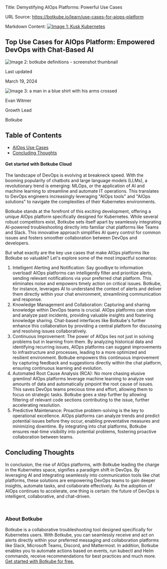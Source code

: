 Title: Demystifying AIOps Platforms: Powerful Use Cases

URL Source: https://botkube.io/learn/use-cases-for-aiops-platform

Markdown Content:
[![Image 1: Kusk Kubernetes](https://assets-global.website-files.com/633705de6adaa38599d8e258/6338148fa3f8a509639804fa_botkube-logo.svg)](https://botkube.io/)

Top Use Cases for AIOps Platform: Empowered DevOps with Chat-Based AI
---------------------------------------------------------------------

![Image 2: botkube definitions - screenshot thumbnail](https://assets-global.website-files.com/634fabb21508d6c9db9bc46f/65fa0ba7997da02f4543c915_LEARN_TN_Definitions%20(8).png)

Last updated

March 19, 2024

![Image 3: a man in a blue shirt with his arms crossed](https://assets-global.website-files.com/634fabb21508d6c9db9bc46f/64a86fdda4d8d06ce598598e_evan%20image.jpg)

Evan Witmer

Growth Lead

Botkube

Table of Contents
-----------------

*   [AIOps Use Cases](#aiops-use-cases)
*   [Concluding Thoughts](#concluding-thoughts)

#### Get started with Botkube Cloud

The landscape of DevOps is evolving at breakneck speed. With the booming popularity of chatbots and large language models (LLMs), a revolutionary trend is emerging: MLOps, or the application of AI and machine learning to streamline and automate IT operations. This translates to DevOps engineers increasingly leveraging "AIOps tools" and "AIOps solutions" to navigate the complexities of their Kubernetes environments.

Botkube stands at the forefront of this exciting development, offering a unique AIOps platform specifically designed for Kubernetes. While several robust competitors exist, Botkube sets itself apart by seamlessly integrating AI-powered troubleshooting directly into familiar chat platforms like Teams and Slack. This innovative approach simplifies AI query control for common issues and fosters smoother collaboration between DevOps and developers.

But what exactly are the key use cases that make AIOps platforms like Botkube so valuable? Let's explore some of the most impactful scenarios:

1.  Intelligent Alerting and Notification: Say goodbye to information overload! AIOps platforms can intelligently filter and prioritize alerts, sending relevant notifications via your preferred chat platform. This eliminates noise and empowers timely action on critical issues. Botkube, for instance, leverages AI to understand the context of alerts and deliver them directly within your chat environment, streamlining communication and response.
2.  Knowledge Management and Collaboration: Capturing and sharing knowledge within DevOps teams is crucial. AIOps platforms can store and analyze past incidents, providing valuable insights and fostering knowledge sharing. Chat-based interfaces like Botkube's further enhance this collaboration by providing a central platform for discussing and resolving issues collaboratively.
3.  Continuous Improvement: The power of AIOps lies not just in solving problems but in learning from them. By analyzing historical data and identifying recurring issues, AIOps platforms can suggest improvements to infrastructure and processes, leading to a more optimized and resilient environment. Botkube empowers this continuous improvement by capturing feedback and suggestions directly within the chat platform, ensuring continuous learning and evolution.
4.  Automated Root Cause Analysis (RCA): No more chasing elusive gremlins! AIOps platforms leverage machine learning to analyze vast amounts of data and automatically pinpoint the root cause of issues. This saves DevOps teams precious time and effort, allowing them to focus on strategic tasks. Botkube goes a step further by allowing filtering of relevant code sections contributing to the issue, further accelerating resolution.
5.  Predictive Maintenance: Proactive problem-solving is the key to operational excellence. AIOps platforms can analyze trends and predict potential issues before they occur, enabling preventative measures and minimizing downtime. By integrating into chat platforms, Botkube ensures real-time visibility into potential problems, fostering proactive collaboration between teams.

**Concluding Thoughts**
-----------------------

In conclusion, the rise of AIOps platforms, with Botkube leading the charge in the Kubernetes space, signifies a paradigm shift in DevOps. By leveraging AI and integrating seamlessly into communication tools like chat platforms, these solutions are empowering DevOps teams to gain deeper insights, automate tasks, and collaborate effectively. As the adoption of AIOps continues to accelerate, one thing is certain: the future of DevOps is intelligent, collaborative, and chat-driven.

‍

### About Botkube

Botkube is a collaborative troubleshooting tool designed specifically for Kubernetes users. With Botkube, you can seamlessly receive and act on alerts directly within your preferred messaging and collaboration platforms like Slack, Microsoft Teams, Discord, and Mattermost. In addition, Botkube enables you to automate actions based on events, run kubectl and Helm commands, receive recommendations for best practices and much more. [Get started with Botkube for free.](http://app.botkube.io/)
